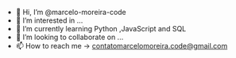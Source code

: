 - 👋 Hi, I’m @marcelo-moreira-code
- 👀 I’m interested in ...
- 🌱 I’m currently learning Python ,JavaScript and SQL 
- 💞️ I’m looking to collaborate on ...
- 📫 How to reach me -> contatomarcelomoreira.code@gmail.com

<!---
marcelo-moreira-code/marcelo-moreira-code is a ✨ special ✨ repository because its `README.md` (this file) appears on your GitHub profile.
You can click the Preview link to take a look at your changes.
--->
